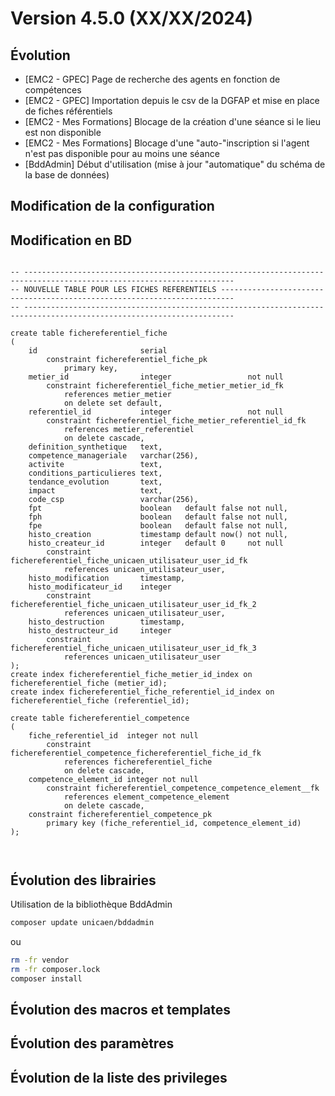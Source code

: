 # Version 4.5.0 (XX/XX/2024)

## Évolution

- [EMC2 - GPEC] Page de recherche des agents en fonction de compétences
- [EMC2 - GPEC] Importation depuis le csv de la DGFAP et mise en place de fiches référentiels
- [EMC2 - Mes Formations] Blocage de la création d'une séance si le lieu est non disponible
- [EMC2 - Mes Formations] Blocage d'une "auto-"inscription si l'agent n'est pas disponible pour au moins une séance
- [BddAdmin] Début d'utilisation (mise à jour "automatique" du schéma de la base de données)


## Modification de la configuration

## Modification en BD

```postgresql

-- ---------------------------------------------------------------------------------------------------------------------
-- NOUVELLE TABLE POUR LES FICHES REFERENTIELS -------------------------------------------------------------------------
-- ---------------------------------------------------------------------------------------------------------------------

create table fichereferentiel_fiche
(
    id                       serial
        constraint fichereferentiel_fiche_pk
            primary key,
    metier_id                integer                 not null
        constraint fichereferentiel_fiche_metier_metier_id_fk
            references metier_metier
            on delete set default,
    referentiel_id           integer                 not null
        constraint fichereferentiel_fiche_metier_referentiel_id_fk
            references metier_referentiel
            on delete cascade,
    definition_synthetique   text,
    competence_manageriale   varchar(256),
    activite                 text,
    conditions_particulieres text,
    tendance_evolution       text,
    impact                   text,
    code_csp                 varchar(256),
    fpt                      boolean   default false not null,
    fph                      boolean   default false not null,
    fpe                      boolean   default false not null,
    histo_creation           timestamp default now() not null,
    histo_createur_id        integer   default 0     not null
        constraint fichereferentiel_fiche_unicaen_utilisateur_user_id_fk
            references unicaen_utilisateur_user,
    histo_modification       timestamp,
    histo_modificateur_id    integer
        constraint fichereferentiel_fiche_unicaen_utilisateur_user_id_fk_2
            references unicaen_utilisateur_user,
    histo_destruction        timestamp,
    histo_destructeur_id     integer
        constraint fichereferentiel_fiche_unicaen_utilisateur_user_id_fk_3
            references unicaen_utilisateur_user
);
create index fichereferentiel_fiche_metier_id_index on fichereferentiel_fiche (metier_id);
create index fichereferentiel_fiche_referentiel_id_index on fichereferentiel_fiche (referentiel_id);

create table fichereferentiel_competence
(
    fiche_referentiel_id  integer not null
        constraint fichereferentiel_competence_fichereferentiel_fiche_id_fk
            references fichereferentiel_fiche
            on delete cascade,
    competence_element_id integer not null
        constraint fichereferentiel_competence_competence_element__fk
            references element_competence_element
            on delete cascade,
    constraint fichereferentiel_competence_pk
        primary key (fiche_referentiel_id, competence_element_id)
);



```
## Évolution des librairies

Utilisation de la bibliothèque BddAdmin 

```bash
composer update unicaen/bddadmin
```

ou

```bash
rm -fr vendor
rm -fr composer.lock
composer install
```

## Évolution des macros et templates

## Évolution des paramètres

## Évolution de la liste des privileges


